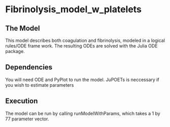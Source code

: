 # Fibrinolysis_model_w_platelets
## The Model
This model describes both coagulation and fibrinolysis, modeled in a logical rules/ODE frame work. The resulting ODEs are solved with the Julia ODE package. 

## Dependencies
You will need ODE and PyPlot to run the model. JuPOETs is neccessary if you wish to estimate parameters

## Execution
The model can be run by calling runModelWithParams, which takes a 1 by 77 parameter vector. 
